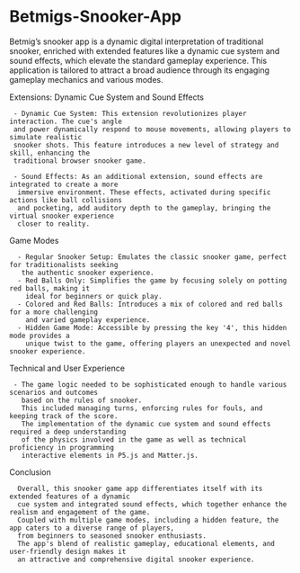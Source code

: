 # Betmigs-Snooker-App

Betmig’s snooker app is a dynamic digital interpretation of traditional snooker, enriched with extended features like a
dynamic cue system and sound effects, which elevate the standard gameplay experience. This application is tailored to
attract a broad audience through its engaging gameplay mechanics and various modes.

Extensions: Dynamic Cue System and Sound Effects

     - Dynamic Cue System: This extension revolutionizes player interaction. The cue's angle
     and power dynamically respond to mouse movements, allowing players to simulate realistic 
     snooker shots. This feature introduces a new level of strategy and skill, enhancing the 
     traditional browser snooker game.

     - Sound Effects: As an additional extension, sound effects are integrated to create a more
      immersive environment. These effects, activated during specific actions like ball collisions
      and pocketing, add auditory depth to the gameplay, bringing the virtual snooker experience
      closer to reality.

Game Modes

      - Regular Snooker Setup: Emulates the classic snooker game, perfect for traditionalists seeking
       the authentic snooker experience.
      - Red Balls Only: Simplifies the game by focusing solely on potting red balls, making it
        ideal for beginners or quick play.
      - Colored and Red Balls: Introduces a mix of colored and red balls for a more challenging 
        and varied gameplay experience.
      - Hidden Game Mode: Accessible by pressing the key '4', this hidden mode provides a 
        unique twist to the game, offering players an unexpected and novel snooker experience.

Technical and User Experience

     - The game logic needed to be sophisticated enough to handle various scenarios and outcomes
       based on the rules of snooker.
       This included managing turns, enforcing rules for fouls, and keeping track of the score.
       The implementation of the dynamic cue system and sound effects required a deep understanding
       of the physics involved in the game as well as technical proficiency in programming
       interactive elements in P5.js and Matter.js.

Conclusion

      Overall, this snooker game app differentiates itself with its extended features of a dynamic
      cue system and integrated sound effects, which together enhance the realism and engagement of the game.
      Coupled with multiple game modes, including a hidden feature, the app caters to a diverse range of players,
      from beginners to seasoned snooker enthusiasts.
      The app's blend of realistic gameplay, educational elements, and user-friendly design makes it
      an attractive and comprehensive digital snooker experience.
